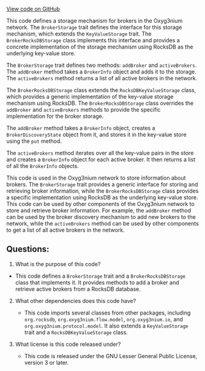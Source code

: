 [View code on GitHub](https://github.com/oxyg3nium/oxyg3nium/flow/src/main/scala/org/oxyg3nium/flow/io/BrokerStorage.scala)

This code defines a storage mechanism for brokers in the Oxyg3nium network. The `BrokerStorage` trait defines the interface for this storage mechanism, which extends the `KeyValueStorage` trait. The `BrokerRocksDBStorage` class implements this interface and provides a concrete implementation of the storage mechanism using RocksDB as the underlying key-value store.

The `BrokerStorage` trait defines two methods: `addBroker` and `activeBrokers`. The `addBroker` method takes a `BrokerInfo` object and adds it to the storage. The `activeBrokers` method returns a list of all active brokers in the network.

The `BrokerRocksDBStorage` class extends the `RocksDBKeyValueStorage` class, which provides a generic implementation of the key-value storage mechanism using RocksDB. The `BrokerRocksDBStorage` class overrides the `addBroker` and `activeBrokers` methods to provide the specific implementation for the broker storage.

The `addBroker` method takes a `BrokerInfo` object, creates a `BrokerDiscoveryState` object from it, and stores it in the key-value store using the `put` method.

The `activeBrokers` method iterates over all the key-value pairs in the store and creates a `BrokerInfo` object for each active broker. It then returns a list of all the `BrokerInfo` objects.

This code is used in the Oxyg3nium network to store information about brokers. The `BrokerStorage` trait provides a generic interface for storing and retrieving broker information, while the `BrokerRocksDBStorage` class provides a specific implementation using RocksDB as the underlying key-value store. This code can be used by other components of the Oxyg3nium network to store and retrieve broker information. For example, the `addBroker` method can be used by the broker discovery mechanism to add new brokers to the network, while the `activeBrokers` method can be used by other components to get a list of all active brokers in the network.
## Questions: 
 1. What is the purpose of this code?
   - This code defines a `BrokerStorage` trait and a `BrokerRocksDBStorage` class that implements it. It provides methods to add a broker and retrieve active brokers from a RocksDB database.

2. What other dependencies does this code have?
   - This code imports several classes from other packages, including `org.rocksdb`, `org.oxyg3nium.flow.model`, `org.oxyg3nium.io`, and `org.oxyg3nium.protocol.model`. It also extends a `KeyValueStorage` trait and a `RocksDBKeyValueStorage` class.

3. What license is this code released under?
   - This code is released under the GNU Lesser General Public License, version 3 or later.